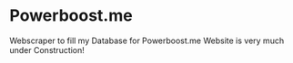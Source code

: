 # Powerboost.me
Webscraper to fill my Database for Powerboost.me
Website is very much under Construction!
